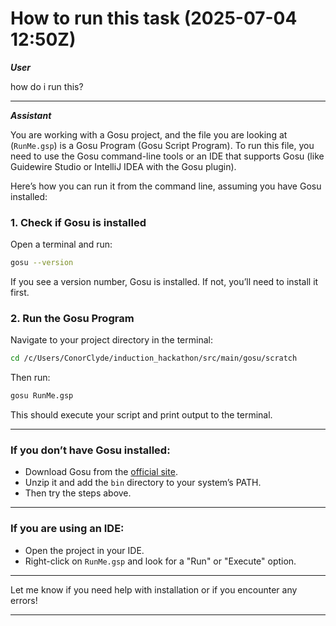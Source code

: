 <!-- Generated by SpecStory -->

# How to run this task (2025-07-04 12:50Z)

_**User**_

how do i run this?

---

_**Assistant**_

You are working with a Gosu project, and the file you are looking at (`RunMe.gsp`) is a Gosu Program (Gosu Script Program). To run this file, you need to use the Gosu command-line tools or an IDE that supports Gosu (like Guidewire Studio or IntelliJ IDEA with the Gosu plugin).

Here’s how you can run it from the command line, assuming you have Gosu installed:

### 1. Check if Gosu is installed
Open a terminal and run:
```sh
gosu --version
```
If you see a version number, Gosu is installed. If not, you’ll need to install it first.

### 2. Run the Gosu Program
Navigate to your project directory in the terminal:
```sh
cd /c/Users/ConorClyde/induction_hackathon/src/main/gosu/scratch
```
Then run:
```sh
gosu RunMe.gsp
```
This should execute your script and print output to the terminal.

---

### If you don’t have Gosu installed:
- Download Gosu from the [official site](https://gosu-lang.github.io/gosu-website/downloads.html).
- Unzip it and add the `bin` directory to your system’s PATH.
- Then try the steps above.

---

### If you are using an IDE:
- Open the project in your IDE.
- Right-click on `RunMe.gsp` and look for a "Run" or "Execute" option.

---

Let me know if you need help with installation or if you encounter any errors!

---


